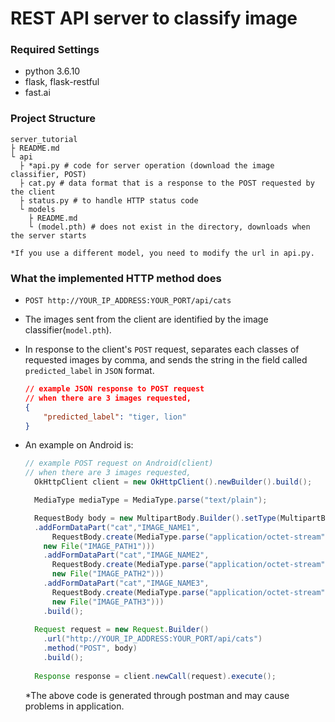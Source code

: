 # REST API server to classify image

### Required Settings

- python 3.6.10
- flask, flask-restful
- fast.ai

 ### Project Structure

```
server_tutorial
├ README.md
└ api
  ├ *api.py # code for server operation (download the image classifier, POST)
  ├ cat.py # data format that is a response to the POST requested by the client
  ├ status.py # to handle HTTP status code
  └ models
    ├ README.md 
    └ (model.pth) # does not exist in the directory, downloads when the server starts

*If you use a different model, you need to modify the url in api.py.
```

### What the implemented HTTP method does

- `POST http://YOUR_IP_ADDRESS:YOUR_PORT/api/cats`
  
- The images sent from the client are identified by the image classifier(`model.pth`).
  
- In response to the client's `POST` request, separates each classes of requested images by comma, and sends the string in the field called `predicted_label` in `JSON` format.
  
    ```json
    // example JSON response to POST request
    // when there are 3 images requested,
    {
    	"predicted_label": "tiger, lion"
    }
    ```
- An example on Android is:
  
  ```java
  // example POST request on Android(client)
  // when there are 3 images requested,
    OkHttpClient client = new OkHttpClient().newBuilder().build();
  
    MediaType mediaType = MediaType.parse("text/plain");
  
    RequestBody body = new MultipartBody.Builder().setType(MultipartBody.FORM)
    .addFormDataPart("cat","IMAGE_NAME1",
        RequestBody.create(MediaType.parse("application/octet-stream"),
      new File("IMAGE_PATH1")))
      .addFormDataPart("cat","IMAGE_NAME2",
        RequestBody.create(MediaType.parse("application/octet-stream"),
        new File("IMAGE_PATH2")))
      .addFormDataPart("cat","IMAGE_NAME3",
        RequestBody.create(MediaType.parse("application/octet-stream"),
        new File("IMAGE_PATH3")))
      .build();
    
    Request request = new Request.Builder()
      .url("http://YOUR_IP_ADDRESS:YOUR_PORT/api/cats")
      .method("POST", body)
      .build();
    
    Response response = client.newCall(request).execute();
  ```
  
    *The above code is generated through postman and may cause problems in application.